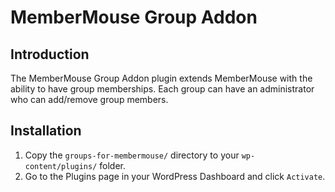 # MemberMouse Group Addon

## Introduction

The MemberMouse Group Addon plugin extends MemberMouse with the ability to have group memberships. Each group can have an administrator who can add/remove group members.

## Installation

1. Copy the `groups-for-membermouse/` directory to your `wp-content/plugins/` folder.
2. Go to the Plugins page in your WordPress Dashboard and click `Activate`.